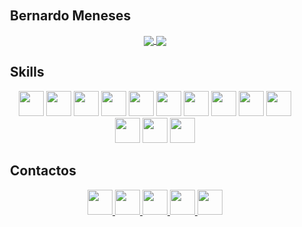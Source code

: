 <div style="background-image: url('https://images.wallpapersden.com/image/download/minimal-hd-landscape_bWhsZ2WUmZqaraWkpJRmbmdlrWZlbWU.jpg'); background-size: cover; background-position: center; padding: 20px; border-radius: 10px;">
  
## Bernardo Meneses

<div align="center">
  <a href="https://github.com/BernardoMeneses">
    <img align="center" src="https://github-readme-stats.vercel.app/api?username=BernardoMeneses&show_icons=true&hide=issues&count_private=true&theme=dark" />
  </a>
  <a href="https://github.com/BernardoMeneses">
    <img align="center" src="https://github-readme-stats.vercel.app/api/top-langs/?username=BernardoMeneses&layout=compact&theme=dark" />
  </a>
</div>

## Skills
<p align="center">
  <img src="https://cdn.jsdelivr.net/gh/devicons/devicon/icons/linux/linux-original.svg" width="40" height="40"/>
  <img src="https://cdn.jsdelivr.net/gh/devicons/devicon/icons/c/c-original.svg" width="40" height="40"/>
  <img src="https://cdn.jsdelivr.net/gh/devicons/devicon/icons/cplusplus/cplusplus-original.svg" width="40" height="40"/>
  <img src="https://cdn.jsdelivr.net/gh/devicons/devicon/icons/csharp/csharp-original.svg" width="40" height="40"/>
  <img src="https://cdn.jsdelivr.net/gh/devicons/devicon/icons/java/java-original.svg" width="40" height="40"/>
  <img src="https://cdn.jsdelivr.net/gh/devicons/devicon/icons/mysql/mysql-original-wordmark.svg" width="40" height="40"/>
  <img src="https://cdn.jsdelivr.net/gh/devicons/devicon/icons/dot-net/dot-net-original.svg" width="40" height="40"/>
  <img src="https://cdn.jsdelivr.net/gh/devicons/devicon/icons/html5/html5-original.svg" width="40" height="40"/>
  <img src="https://cdn.jsdelivr.net/gh/devicons/devicon/icons/css3/css3-original.svg" width="40" height="40"/>
  <img src="https://cdn.jsdelivr.net/gh/devicons/devicon/icons/javascript/javascript-original.svg" width="40" height="40"/>
  <img src="https://cdn.jsdelivr.net/gh/devicons/devicon/icons/bootstrap/bootstrap-original.svg" width="40" height="40"/>
  <img src="https://cdn.jsdelivr.net/gh/devicons/devicon/icons/flutter/flutter-original.svg" width="40" height="40"/>
  <img src="https://cdn.jsdelivr.net/gh/devicons/devicon/icons/dart/dart-original.svg" width="40" height="40"/>
</p>

## Contactos
<p align="center">
  <a href="https://www.linkedin.com/in/bernardojvmeneses/" target="_blank">
    <img src="https://cdn.jsdelivr.net/gh/devicons/devicon/icons/linkedin/linkedin-original.svg" width="40" height="40"/>
  </a>
  <a href="mailto:bernardojvmeneses@gmail.com" target="_blank">
    <img src="https://cdn.jsdelivr.net/gh/devicons/devicon/icons/google/google-original.svg" width="40" height="40"/>
  </a>
  <a href="https://www.instagram.com/bernardomeneses_/" target="_blank">
    <img src="https://cdn-icons-png.freepik.com/256/1384/1384063.png?semt=ais_hybrid" width="40" height="40"/>
  </a>
  <a href="https://wa.me/+351910357609" target="_blank">
    <img src="https://cdn.discordapp.com/attachments/1027282030926508132/1245816191490986014/whatapp.png?ex=665a203e&is=6658cebe&hm=621022df792b6d878a599a5c67a256bdf891fe87cfe3ac6011a3dd0f393383f7&" width="40" height="40"/>
  </a>
  <a href="https://discordapp.com/users/r_a_i_n_z" target="_blank">
    <img src="https://cdn.discordapp.com/attachments/1027282030926508132/1245817188540223508/discord-icon-43744.png?ex=665a212b&is=6658cfab&hm=d197047838da1dfffe0fc6e99b01fbc3ac09ce42720e8f996292eb4d27b6f067&" width="40" height="40"/>
  </a>
</p>

</div>



